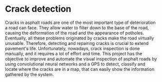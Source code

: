 # Crack detection
Cracks in asphalt roads are one of the most important type of deterioration a road can face. They allow water to filter down to the base of the road, causing the deformation of the road and the appearance of potholes. Eventually, all these problems originated by cracks make the road virtually unusable. Therefore, detecting and repairing cracks is crucial to extend pavement's life. Unfortunately, nowadays, crack inspection is done manually, and it requires a lot of effort and time. This project has the objective to improve and automate the visual inspection of asphalt roads by using convolutional neural networks and a GPS to detect, classify and locate where the cracks are in a map, that can easily show the information gathered by the system.
